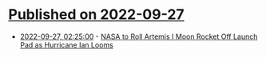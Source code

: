 # [Published on 2022-09-27](index.md)

* [2022-09-27, 02:25:00](https://soylentnews.org/article.pl?sid=22/09/27/0113238&from=rss) - [NASA to Roll Artemis I Moon Rocket Off Launch Pad as Hurricane Ian Looms](https://soylentnews.org/article.pl?sid=22/09/27/0113238&from=rss)
